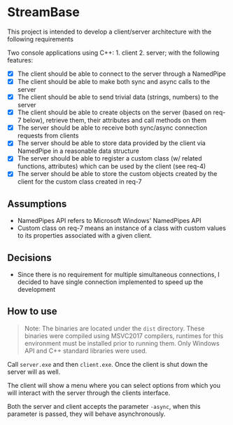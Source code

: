 # StreamBase
This project is intended to develop a client/server architecture with the following requirements

Two console applications using C++: 1. client 2. server; with the following features:

* [x] The client should be able to connect to the server through a NamedPipe
* [x] The client should be able to make both sync and async calls to the server
* [x] The client should be able to send trivial data (strings, numbers) to the server
* [x] The client should be able to create objects on the server (based on req-7 below), retrieve them, their attributes and call methods on them
* [x] The server should be able to receive both sync/async connection requests from clients
* [x] The server should be able to store data provided by the client via NamedPipe in a reasonable data structure
* [x] The server should be able to register a custom class (w/ related functions, attributes) which can be used by the client (see req-4)
* [x] The server should be able to store the custom objects created by the client for the custom class created in req-7

## Assumptions
* NamedPipes API refers to Microsoft Windows' NamedPipes API
* Custom class on req-7 means an instance of a class with custom values to its properties associated with a given client.

## Decisions
* Since there is no requirement for multiple simultaneous connections, I decided to have single connection implemented to speed up the development

## How to use
> Note:
> The binaries are located under the `dist` directory. These binaries were compiled using MSVC2017 compilers, runtimes for this environment must be installed prior to running them. Only Windows API and C++ standard libraries were used.

Call `server.exe` and then `client.exe`. Once the client is shut down the server will as well.

The client will show a menu where you can select options from which you will interact with the server through the clients interface.

Both the server and client accepts the parameter `-async`, when this parameter is passed, they will behave asynchronously.
